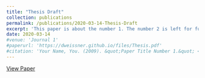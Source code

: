 ```yaml
---
title: "Thesis Draft"
collection: publications
permalink: /publications/2020-03-14-Thesis-Draft
excerpt: 'This paper is about the number 1. The number 2 is left for future work.'
date: 2020-03-14
#venue: 'Journal 1'
#paperurl: 'https://dweissner.github.io/files/Thesis.pdf'
#citation: 'Your Name, You. (2009). &quot;Paper Title Number 1.&quot; <i>Journal 1</i>. 1(1).'
---
```


[View Paper](https://dweissner.github.io/files/Thesis.pdf)

